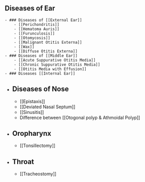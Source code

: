 ## Diseases of Ear
	- ### Diseases of [[External Ear]]
		- [[Perichondritis]]
		- [[Hematoma Auris]]
		- [[Furunculosis]]
		- [[Otomycosis]]
		- [[Malignant Otitis Externa]]
		- [[Wax]]
		- [[Diffuse Otitis Externa]]
	- ### Diseases of [[Middle Ear]]
		- [[Acute Suppurative Otitis Media]]
		- [[Chronic Suppurative Otitis Media]]
		- [[Otitis Media with Effusion]]
	- ### Diseases [[Internal Ear]]
- ## Diseases of Nose
	- [[Epistaxis]]
	- [[Deviated Nasal Septum]]
	- [[Sinusitis]]
	- Difference between [[Otogonal polyp & Athmoidal Polyp]]
- ## Oropharynx
	- [[Tonsillectomy]]
- ## Throat
	- [[Tracheostomy]]